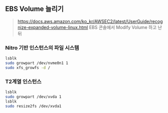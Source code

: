 ## EBS Volume 늘리기
> https://docs.aws.amazon.com/ko_kr/AWSEC2/latest/UserGuide/recognize-expanded-volume-linux.html
EBS 콘솔에서 Modify Volume 하고 난뒤

### Nitro 기반 인스턴스의 파일 시스템
```bash
lsblk
sudo growpart /dev/nvme0n1 1
sudo xfs_growfs -d /
```

### T2계열 인스턴스

```bash
lsblk
sudo growpart /dev/xvda 1
lsblk
sudo resize2fs /dev/xvda1
```